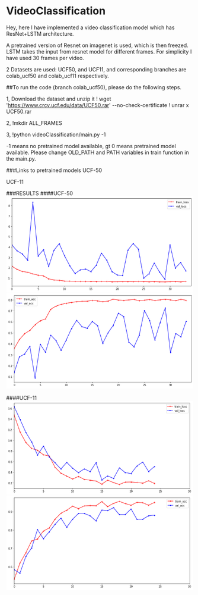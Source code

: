 # VideoClassification
Hey, here I have implemented a video classification model which has ResNet+LSTM architecture.

A pretrained version of Resnet on imagenet is used, which is then freezed.
LSTM takes the input from resnet model for different frames. For simplicity I have used 30 frames per video.

2 Datasets are used: UCF50, and UCF11, and corresponding branches are colab_ucf50 and colab_ucf11 respectively.

##To run the code (branch colab_ucf50), please do the following steps.

1, Download the dataset and unzip it
! wget 'https://www.crcv.ucf.edu/data/UCF50.rar' --no-check-certificate
! unrar x UCF50.rar

2, !mkdir ALL_FRAMES

3, !python videoClassification/main.py -1

-1 means no pretrained model available, gt 0 means pretrained model available. Please change OLD_PATH and PATH variables in train function in the main.py.

###Links to pretrained models
UCF-50

UCF-11

###RESULTS
####UCF-50
![plot](./Images/ucf50.png)
![plot](./Images/ucf50_1.png)


####UCF-11
![plot](./Images/ucf11.png)
![plot](./Images/ucf11_1.png)
